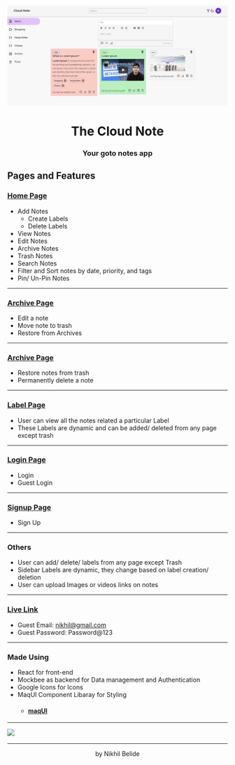 <p align="center">
  <a href="https://the-cloud-note.netlify.app/">
    <img src="https://raw.githubusercontent.com/BelideNikhil/gifstorage/master/Cloud-notes-assets/cloud-note-img.png" alt="cloud-note" width="900">
  </a>
</p>

<h1 align="center">The Cloud Note</h1>
<h3 align="center">Your goto notes app</h3>


## Pages and Features


### [Home Page](https://the-cloud-note.netlify.app/home)

+ Add Notes
   + Create Labels
   + Delete Labels
+ View Notes
+ Edit Notes
+ Archive Notes
+ Trash Notes
+ Search Notes
+ Filter and Sort notes by date, priority, and tags
+ Pin/ Un-Pin Notes

---

### [Archive Page](https://the-cloud-note.netlify.app/archive)

+ Edit a note
+ Move note to trash
+ Restore from Archives

---

### [Archive Page](https://the-cloud-note.netlify.app/archive)

+ Restore notes from trash
+ Permanently delete a note

---

### [Label Page](https://the-cloud-note.netlify.app/labels/Shopping)

+ User can view all the notes related a particular Label
+ These Labels are dynamic and can be added/ deleted from any page except trash

---

### [Login Page](https://the-cloud-note.netlify.app/login)

+ Login
+ Guest Login

---

### [Signup Page](https://the-cloud-note.netlify.app/signup)

+ Sign Up

---

### Others

+ User can add/ delete/ labels from any page except Trash
+ Sidebar Labels are dynamic, they change based on label creation/ deletion
+ User can upload Images or videos links on notes


---

### [Live Link](https://the-cloud-note.netlify.app/)

   + Guest Email: nikhil@gmail.com
   + Guest Password: Password@123
---

### Made Using

+ React for front-end
+ Mockbee as backend for Data management and Authentication
+ Google Icons for Icons
+ MaqUI Component Libaray for Styling
   + #### [maqUI](https://maq-ui.netlify.app/)
---

![](https://github.com/BelideNikhil/gifstorage/blob/master/Cloud-notes-assets/react-cloud-note-gif.gif)

---
<p align="center">by Nikhil Belide</p>
